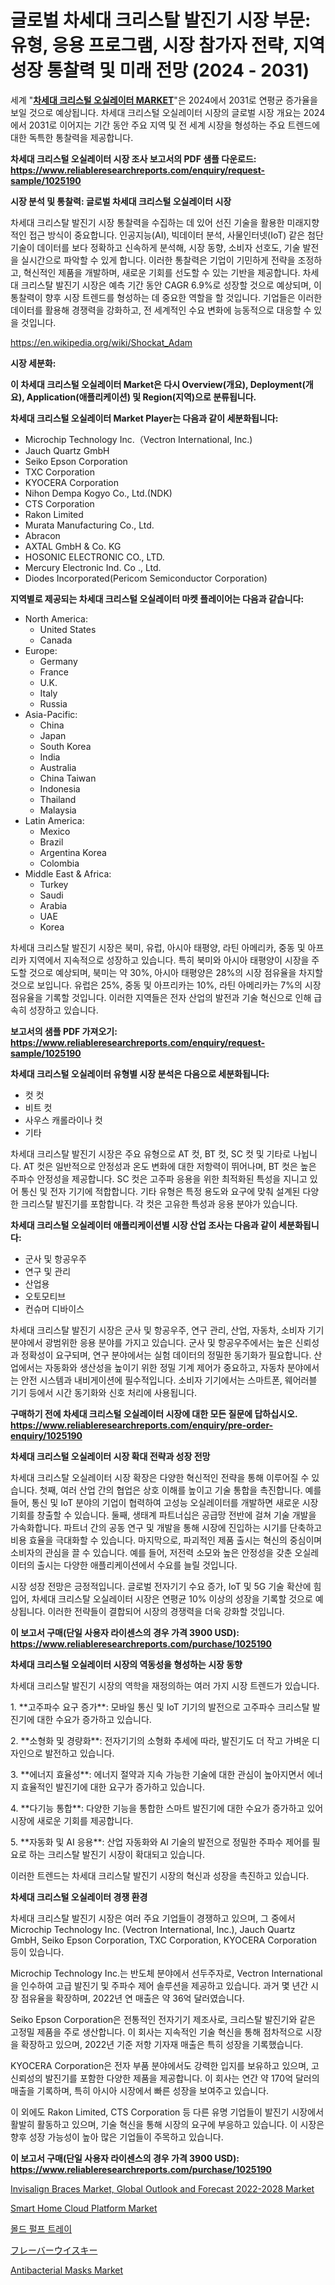<p><h1>글로벌 차세대 크리스탈 발진기 시장 부문: 유형, 응용 프로그램, 시장 참가자 전략, 지역 성장 통찰력 및 미래 전망 (2024 - 2031)</h1></p><p>세계 "<strong><a href="https://www.reliableresearchreports.com/next-generation-crystal-oscillators-r1025190">차세대 크리스털 오실레이터 MARKET</a></strong>"은 2024에서 2031로 연평균 증가율을 보일 것으로 예상됩니다. 차세대 크리스털 오실레이터 시장의 글로벌 시장 개요는 2024에서 2031로 이어지는 기간 동안 주요 지역 및 전 세계 시장을 형성하는 주요 트렌드에 대한 독특한 통찰력을 제공합니다.</p>
<p><strong>차세대 크리스털 오실레이터 시장 조사 보고서의 PDF 샘플 다운로드: <a href="https://www.reliableresearchreports.com/enquiry/request-sample/1025190">https://www.reliableresearchreports.com/enquiry/request-sample/1025190</a></strong></p>
<p><strong>시장 분석 및 통찰력: 글로벌 차세대 크리스털 오실레이터 시장</strong></p>
<p><p>차세대 크리스탈 발진기 시장 통찰력을 수집하는 데 있어 선진 기술을 활용한 미래지향적인 접근 방식이 중요합니다. 인공지능(AI), 빅데이터 분석, 사물인터넷(IoT) 같은 첨단 기술이 데이터를 보다 정확하고 신속하게 분석해, 시장 동향, 소비자 선호도, 기술 발전을 실시간으로 파악할 수 있게 합니다. 이러한 통찰력은 기업이 기민하게 전략을 조정하고, 혁신적인 제품을 개발하며, 새로운 기회를 선도할 수 있는 기반을 제공합니다. 차세대 크리스탈 발진기 시장은 예측 기간 동안 CAGR 6.9%로 성장할 것으로 예상되며, 이 통찰력이 향후 시장 트렌드를 형성하는 데 중요한 역할을 할 것입니다. 기업들은 이러한 데이터를 활용해 경쟁력을 강화하고, 전 세계적인 수요 변화에 능동적으로 대응할 수 있을 것입니다.</p></p>
<p><a href="%7CAUTHORITHY_DOMAIN_URL%7C">https://en.wikipedia.org/wiki/Shockat_Adam</a></p>
<p><strong>시장 세분화:</strong></p>
<p><strong>이 차세대 크리스털 오실레이터 Market은 다시 Overview(개요), Deployment(개요), Application(애플리케이션) 및 Region(지역)으로 분류됩니다.</strong></p>
<p><strong>차세대 크리스털 오실레이터 Market Player는 다음과 같이 세분화됩니다:</strong></p>
<p><ul><li>Microchip Technology Inc.（Vectron International, Inc.)</li><li>Jauch Quartz GmbH</li><li>Seiko Epson Corporation</li><li>TXC Corporation</li><li>KYOCERA Corporation</li><li>Nihon Dempa Kogyo Co., Ltd.(NDK)</li><li>CTS Corporation</li><li>Rakon Limited</li><li>Murata Manufacturing Co., Ltd.</li><li>Abracon</li><li>AXTAL GmbH & Co. KG</li><li>HOSONIC ELECTRONIC CO., LTD.</li><li>Mercury Electronic Ind. Co ., Ltd.</li><li>Diodes Incorporated(Pericom Semiconductor Corporation)</li></ul></p>
<p><strong>지역별로 제공되는 차세대 크리스털 오실레이터 마켓 플레이어는 다음과 같습니다:</strong></p>
<p><ul>
    <li>
        North America:
        <ul>
            <li>United States</li>
            <li>Canada</li>
        </ul>
    </li>
    <li>
        Europe:
        <ul>
            <li>Germany</li>
            <li>France</li>
            <li>U.K.</li>
            <li>Italy</li>
            <li>Russia</li>
        </ul>
    </li>
    <li>
        Asia-Pacific:
        <ul>
            <li>China</li>
            <li>Japan</li>
            <li>South Korea</li>
            <li>India</li>
            <li>Australia</li>
            <li>China Taiwan</li>
            <li>Indonesia</li>
            <li>Thailand</li>
            <li>Malaysia</li>
        </ul>
    </li>
    <li>
        Latin America:
        <ul>
            <li>Mexico</li>
            <li>Brazil</li>
            <li>Argentina Korea</li>
            <li>Colombia</li>
        </ul>
    </li>
    <li>
        Middle East & Africa:
        <ul>
            <li>Turkey</li>
            <li>Saudi</li>
            <li>Arabia</li>
            <li>UAE</li>
            <li>Korea</li>
        </ul>
    </li>
    </ul></p>
<p><p>차세대 크리스탈 발진기 시장은 북미, 유럽, 아시아 태평양, 라틴 아메리카, 중동 및 아프리카 지역에서 지속적으로 성장하고 있습니다. 특히 북미와 아시아 태평양이 시장을 주도할 것으로 예상되며, 북미는 약 30%, 아시아 태평양은 28%의 시장 점유율을 차지할 것으로 보입니다. 유럽은 25%, 중동 및 아프리카는 10%, 라틴 아메리카는 7%의 시장 점유율을 기록할 것입니다. 이러한 지역들은 전자 산업의 발전과 기술 혁신으로 인해 급속히 성장하고 있습니다.</p></p>
<p><strong>보고서의 샘플 PDF 가져오기: <a href="https://www.reliableresearchreports.com/enquiry/request-sample/1025190">https://www.reliableresearchreports.com/enquiry/request-sample/1025190</a></strong></p>
<p><strong>차세대 크리스털 오실레이터 유형별 시장 분석은 다음으로 세분화됩니다:</strong></p>
<p><ul><li>컷 컷</li><li>비트 컷</li><li>사우스 캐롤라이나 컷</li><li>기타</li></ul></p>
<p><p>차세대 크리스탈 발진기 시장은 주요 유형으로 AT 컷, BT 컷, SC 컷 및 기타로 나뉩니다. AT 컷은 일반적으로 안정성과 온도 변화에 대한 저항력이 뛰어나며, BT 컷은 높은 주파수 안정성을 제공합니다. SC 컷은 고주파 응용을 위한 최적화된 특성을 지니고 있어 통신 및 전자 기기에 적합합니다. 기타 유형은 특정 용도와 요구에 맞춰 설계된 다양한 크리스탈 발진기를 포함합니다. 각 컷은 고유한 특성과 응용 분야가 있습니다.</p></p>
<p><strong>차세대 크리스털 오실레이터 애플리케이션별 시장 산업 조사는 다음과 같이 세분화됩니다:</strong></p>
<p><ul><li>군사 및 항공우주</li><li>연구 및 관리</li><li>산업용</li><li>오토모티브</li><li>컨슈머 디바이스</li></ul></p>
<p><p>차세대 크리스탈 발진기 시장은 군사 및 항공우주, 연구 관리, 산업, 자동차, 소비자 기기 분야에서 광범위한 응용 분야를 가지고 있습니다. 군사 및 항공우주에서는 높은 신뢰성과 정확성이 요구되며, 연구 분야에서는 실험 데이터의 정밀한 동기화가 필요합니다. 산업에서는 자동화와 생산성을 높이기 위한 정밀 기계 제어가 중요하고, 자동차 분야에서는 안전 시스템과 내비게이션에 필수적입니다. 소비자 기기에서는 스마트폰, 웨어러블 기기 등에서 시간 동기화와 신호 처리에 사용됩니다.</p></p>
<p><strong>구매하기 전에 차세대 크리스털 오실레이터 시장에 대한 모든 질문에 답하십시오. <a href="https://www.reliableresearchreports.com/enquiry/pre-order-enquiry/1025190">https://www.reliableresearchreports.com/enquiry/pre-order-enquiry/1025190</a></strong></p>
<p><strong>차세대 크리스털 오실레이터 시장 확대 전략과 성장 전망</strong></p>
<p><p>차세대 크리스탈 오실레이터 시장 확장은 다양한 혁신적인 전략을 통해 이루어질 수 있습니다. 첫째, 여러 산업 간의 협업은 상호 이해를 높이고 기술 통합을 촉진합니다. 예를 들어, 통신 및 IoT 분야의 기업이 협력하여 고성능 오실레이터를 개발하면 새로운 시장 기회를 창출할 수 있습니다. 둘째, 생태계 파트너십은 공급망 전반에 걸쳐 기술 개발을 가속화합니다. 파트너 간의 공동 연구 및 개발을 통해 시장에 진입하는 시기를 단축하고 비용 효율을 극대화할 수 있습니다. 마지막으로, 파괴적인 제품 출시는 혁신의 중심이며 소비자의 관심을 끌 수 있습니다. 예를 들어, 저전력 소모와 높은 안정성을 갖춘 오실레이터의 출시는 다양한 애플리케이션에서 수요를 늘릴 것입니다. </p><p>시장 성장 전망은 긍정적입니다. 글로벌 전자기기 수요 증가, IoT 및 5G 기술 확산에 힘입어, 차세대 크리스탈 오실레이터 시장은 연평균 10% 이상의 성장을 기록할 것으로 예상됩니다. 이러한 전략들이 결합되어 시장의 경쟁력을 더욱 강화할 것입니다.</p></p>
<p><strong>이 보고서 구매(단일 사용자 라이센스의 경우 가격 3900 USD): <a href="https://www.reliableresearchreports.com/purchase/1025190">https://www.reliableresearchreports.com/purchase/1025190</a></strong></p>
<p><strong>차세대 크리스털 오실레이터 시장의 역동성을 형성하는 시장 동향</strong></p>
<p><p>차세대 크리스탈 발진기 시장의 역학을 재정의하는 여러 가지 시장 트렌드가 있습니다. </p><p>1. **고주파수 요구 증가**: 모바일 통신 및 IoT 기기의 발전으로 고주파수 크리스탈 발진기에 대한 수요가 증가하고 있습니다.</p><p>2. **소형화 및 경량화**: 전자기기의 소형화 추세에 따라, 발진기도 더 작고 가벼운 디자인으로 발전하고 있습니다.</p><p>3. **에너지 효율성**: 에너지 절약과 지속 가능한 기술에 대한 관심이 높아지면서 에너지 효율적인 발진기에 대한 요구가 증가하고 있습니다.</p><p>4. **다기능 통합**: 다양한 기능을 통합한 스마트 발진기에 대한 수요가 증가하고 있어 시장에 새로운 기회를 제공합니다.</p><p>5. **자동화 및 AI 응용**: 산업 자동화와 AI 기술의 발전으로 정밀한 주파수 제어를 필요로 하는 크리스탈 발진기 시장이 확대되고 있습니다. </p><p>이러한 트렌드는 차세대 크리스탈 발진기 시장의 혁신과 성장을 촉진하고 있습니다.</p></p>
<p><strong>차세대 크리스털 오실레이터 경쟁 환경</strong></p>
<p><p>차세대 크리스탈 발진기 시장은 여러 주요 기업들이 경쟁하고 있으며, 그 중에서 Microchip Technology Inc. (Vectron International, Inc.), Jauch Quartz GmbH, Seiko Epson Corporation, TXC Corporation, KYOCERA Corporation 등이 있습니다. </p><p>Microchip Technology Inc.는 반도체 분야에서 선두주자로, Vectron International을 인수하여 고급 발진기 및 주파수 제어 솔루션을 제공하고 있습니다. 과거 몇 년간 시장 점유율을 확장하며, 2022년 연 매출은 약 36억 달러였습니다.</p><p>Seiko Epson Corporation은 전통적인 전자기기 제조사로, 크리스탈 발진기와 같은 고정밀 제품을 주로 생산합니다. 이 회사는 지속적인 기술 혁신을 통해 점차적으로 시장을 확장하고 있으며, 2022년 기준 저항 기자재 매출은 특히 성장을 기록했습니다.</p><p>KYOCERA Corporation은 전자 부품 분야에서도 강력한 입지를 보유하고 있으며, 고신뢰성의 발진기를 포함한 다양한 제품을 제공합니다. 이 회사는 연간 약 170억 달러의 매출을 기록하며, 특히 아시아 시장에서 빠른 성장을 보여주고 있습니다.</p><p>이 외에도 Rakon Limited, CTS Corporation 등 다른 유명 기업들이 발진기 시장에서 활발히 활동하고 있으며, 기술 혁신을 통해 시장의 요구에 부응하고 있습니다. 이 시장은 향후 성장 가능성이 높아 많은 기업들이 주목하고 있습니다.</p></p>
<p><strong>이 보고서 구매(단일 사용자 라이센스의 경우 가격 3900 USD): <a href="https://www.reliableresearchreports.com/purchase/1025190">https://www.reliableresearchreports.com/purchase/1025190</a></strong></p>
<p><p><a href="https://www.linkedin.com/pulse/charting-future-comprehensive-analysis-global-invisalign-braces-jsfof?trackingId=vmaI92zlQPqdAA12k8IVog%3D%3D">Invisalign Braces Market, Global Outlook and Forecast 2022-2028 Market</a></p><p><a href="https://medium.com/@glovaamccray/global-smart-home-cloud-platform-market-opportunities-and-forecast-for-period-from-2024-to-2031-2a522c972380">Smart Home Cloud Platform Market</a></p><p><a href="https://medium.com/@conradkirrlin76575/2024%EB%85%84%EB%B6%80%ED%84%B0-2031%EB%85%84%EA%B9%8C%EC%A7%80%EC%9D%98-%EA%B8%80%EB%A1%9C%EB%B2%8C-%EC%84%B1%ED%98%95-%ED%8E%84%ED%94%84-%ED%8A%B8%EB%A0%88%EC%9D%B4-%EC%8B%9C%EC%9E%A5-%ED%83%90%EC%83%89-%ED%8A%B8%EB%A0%8C%EB%93%9C%EC%97%90%EC%84%9C-%EC%A0%84%EB%9E%B5%EA%B9%8C%EC%A7%80-1733eca67b57">몰드 펄프 트레이</a></p><p><a href="https://medium.com/@reyeshowell655/%E9%9D%A9%E6%96%B0%E7%9A%84%E6%88%90%E9%95%B7-%E3%82%B0%E3%83%AD%E3%83%BC%E3%83%90%E3%83%AB%E3%83%95%E3%83%AC%E3%83%BC%E3%83%90%E3%83%BC%E3%82%A6%E3%82%A4%E3%82%B9%E3%82%AD%E3%83%BC%E5%B8%82%E5%A0%B4%E3%81%AE%E5%8B%95%E6%85%8B%E5%88%86%E6%9E%90-2024%E5%B9%B4-2031%E5%B9%B4-c83a2f92a500">フレーバーウイスキー</a></p><p><a href="https://issuu.com/reportprime-2/docs/antibacterial-masks-market-size-203_6bd74eccc6ec8f">Antibacterial Masks Market</a></p></p>